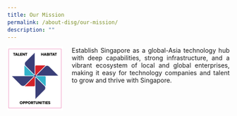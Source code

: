 ```yaml
---
title: Our Mission
permalink: /about-disg/our-mission/
description: ""
---
```


<div class="image left">
<img align="left" style="max-width: 25%; padding-right: 20px" src="/images/sticker%202.PNG">
</div>

<div class="text right">
<p align="justify">Establish Singapore as a global-Asia technology hub with deep capabilities, strong infrastructure, and a vibrant ecosystem of local and global enterprises, making it easy for technology companies and talent to grow and thrive with Singapore. </p></div>